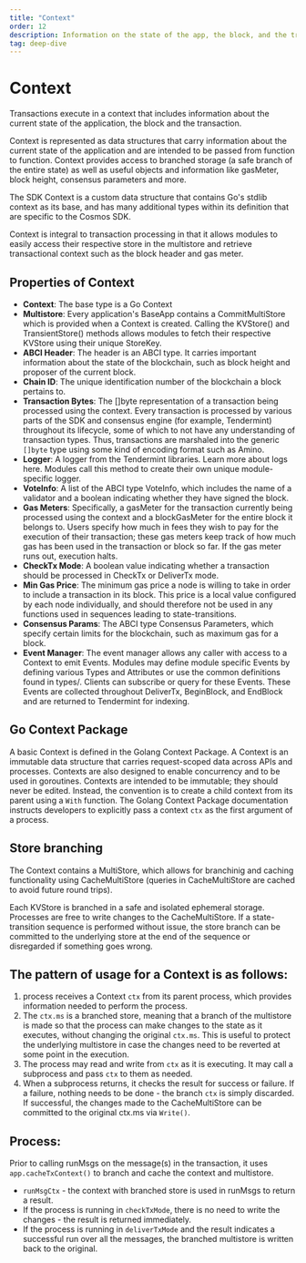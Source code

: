 ```yaml
---
title: "Context"
order: 12
description: Information on the state of the app, the block, and the transaction
tag: deep-dive
---
```


# Context

Transactions execute in a context that includes information about the current state of the application, the block and the transaction. 

Context is represented as data structures that carry information about the current state of the application and are intended to be passed from function to function. Context provides access to branched storage (a safe branch of the entire state) as well as useful objects and information like gasMeter, block height, consensus parameters and more.

The SDK Context is a custom data structure that contains Go's stdlib context as its base, and has many additional types within its definition that are specific to the Cosmos SDK. 

Context is integral to transaction processing in that it allows modules to easily access their respective store in the multistore and retrieve transactional context such as the block header and gas meter.

## Properties of Context

* **Context**: The base type is a Go Context
* **Multistore**: Every application's BaseApp contains a CommitMultiStore which is provided when a Context is created. Calling the KVStore() and TransientStore() methods allows modules to fetch their respective KVStore using their unique StoreKey.
* **ABCI Header**: The header is an ABCI type. It carries important information about the state of the blockchain, such as block height and proposer of the current block.
* **Chain ID**: The unique identification number of the blockchain a block pertains to.
* **Transaction Bytes**: The []byte representation of a transaction being processed using the context. Every transaction is processed by various parts of the SDK and consensus engine (for example, Tendermint) throughout its lifecycle, some of which to not have any understanding of transaction types. Thus, transactions are marshaled into the generic `[]byte` type using some kind of encoding format such as Amino.
* **Logger**: A logger from the Tendermint libraries. Learn more about logs here. Modules call this method to create their own unique module-specific logger.
* **VoteInfo**: A list of the ABCI type VoteInfo, which includes the name of a validator and a boolean indicating whether they have signed the block.
* **Gas Meters**: Specifically, a gasMeter for the transaction currently being processed using the context and a blockGasMeter for the entire block it belongs to. Users specify how much in fees they wish to pay for the execution of their transaction; these gas meters keep track of how much gas has been used in the transaction or block so far. If the gas meter runs out, execution halts.
* **CheckTx Mode**: A boolean value indicating whether a transaction should be processed in CheckTx or DeliverTx mode.
* **Min Gas Price**: The minimum gas price a node is willing to take in order to include a transaction in its block. This price is a local value configured by each node individually, and should therefore not be used in any functions used in sequences leading to state-transitions.
* **Consensus Params**: The ABCI type Consensus Parameters, which specify certain limits for the blockchain, such as maximum gas for a block.
* **Event Manager**: The event manager allows any caller with access to a Context to emit Events. Modules may define module specific Events by defining various Types and Attributes or use the common definitions found in types/. Clients can subscribe or query for these Events. These Events are collected throughout DeliverTx, BeginBlock, and EndBlock and are returned to Tendermint for indexing. 

## Go Context Package

A basic Context is defined in the Golang Context Package. A Context is an immutable data structure that carries request-scoped data across APIs and processes. Contexts are also designed to enable concurrency and to be used in goroutines. Contexts are intended to be immutable; they should never be edited. Instead, the convention is to create a child context from its parent using a `With` function. The Golang Context Package documentation instructs developers to explicitly pass a context `ctx` as the first argument of a process.

## Store branching

The Context contains a MultiStore, which allows for branchinig and caching functionality using CacheMultiStore (queries in CacheMultiStore are cached to avoid future round trips). 

Each KVStore is branched in a safe and isolated ephemeral storage. Processes are free to write changes to the CacheMultiStore. If a state-transition sequence is performed without issue, the store branch can be committed to the underlying store at the end of the sequence or disregarded if something goes wrong. 

## The pattern of usage for a Context is as follows:

1. process receives a Context `ctx` from its parent process, which provides information needed to perform the process.
2. The `ctx.ms` is a branched store, meaning that a branch of the multistore is made so that the process can make changes to the state as it executes, without changing the original `ctx.ms`. This is useful to protect the underlying multistore in case the changes need to be reverted at some point in the execution.
3. The process may read and write from `ctx` as it is executing. It may call a subprocess and pass `ctx` to them as needed.
4. When a subprocess returns, it checks the result for success or failure. If a failure, nothing needs to be done - the branch `ctx` is simply discarded. If successful, the changes made to the CacheMultiStore can be committed to the original ctx.ms via `Write()`.

## Process: 

Prior to calling runMsgs on the message(s) in the transaction, it uses `app.cacheTxContext()` to branch and cache the context and multistore.

* `runMsgCtx` - the context with branched store is used in runMsgs to return a result.
* If the process is running in `checkTxMode`, there is no need to write the changes - the result is returned immediately.
* If the process is running in `deliverTxMode` and the result indicates a successful run over all the messages, the branched multistore is written back to the original.
